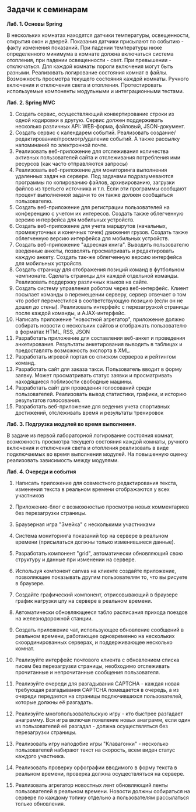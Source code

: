 ## Задачи к семинарам

**Лаб. 1. Основы Spring**

В нескольких комнатах находятся датчики температуры, освещенности, открытия окон и дверей. Показания датчики присылают по событию - факту изменения показаний. При падении температуры ниже определенного минимума в комнате должна включаться система отопления, при падении освещенности - свет. При превышении - отключаться. Для каждой комнаты пороги включения могут быть разными.
Реализовать логирование состояния комнат в файлы. Возможность просмотра текущего состояния каждой комнаты. Ручного включения и отключения света и отопления. Протестировать используемые компоненты модульными и интеграционными тестами.

**Лаб. 2. Spring MVC**

1. Создать сервис, осуществляющий конвертирование строки из одной кодировки в другую. Сервис должен поддерживать несколько различных API: WEB-форма, файловый, JSON-документ. 
2. Создать сервис с календарем событий. Реализовать создание/редактирование/просмотр/удаление событий. А также рассылку напоминаний по электронной почте. 
3. Реализовать веб-приложение для отслеживания количества активных пользователей сайта и отслеживания потребления ими ресурсов (как часто отправляются запросы)
4. Реализовать веб-приложение для мониторинга выполнения удаленных задач на сервере. Под задачами подразумеваются программы по копированию файлов, архивированию, загрузки файлов из третьего источника и т.п. Если эти программы сообщают процент выполненной задачи то он также должен сообщаться пользователю.
5. Создать веб-приложение для регистрации пользователей на конференцию с учетом их интересов. Создать также облегченную версию интерфейса для мобильных устройств. 
6. Создать веб-приложение для учета маршрутов (начальных, промежуточных и конечных точек) движения грузов. Создать также облегченную версию интерфейса для мобильных устройств. 
7. Создать веб-приложение &quot;адресная книга&quot;. Выводить пользователю введенные анкеты, позволять просматривать и редактировать каждую анкету. Создать так-же облегченную версию интерфейса для мобильных устройств.
8. Создать страницу для отображения позиций команд в футбольном чемпионате. Сделать страницы для каждой отдельной команды. Реализовать поддержку различных языков на сайте.
9. Создать систему управления роботом через веб-интерфейс. Клиент посылает команды о перемещении серверу, сервер отвечает о том что робот переместился в соответствующую позицию (если он не дошел до стены). Реализовать интерфейс с перезагрузкой страницы после каждой команды, и AJAX-интерфейс. 
10. Написать приложение &quot;новостной агрегатор&quot;, приложение должно собирать новости с нескольких сайтов и отображать пользователю в форматах HTML, RSS, JSON 
11. Разработать приложение для составления веб-анкет и проведения анкетирования. Результаты анкетирования выводить в таблицах и предоставлять возможность экспорта в XML. 
12. Разработать игровой портал со списком серверов и рейтингом команд.
13. Разработать сайт для заказа такси. Пользователь вводит в форму заявку. Может просматривать статус заявки и просматривать находящиеся поблизости свободные машины. 
14. Разработать сайт для проведения голосований среди пользователей. Реализовать вывод статистики, графики, и историю результатов голосования. 
15. Разработать веб-приложение для ведения учета спортивных достижений, отслеживать время и результаты тренировок 

**Лаб. 3. Подгрузка модулей во время выполнения.**

В задаче из первой лабораторной логирование состояния комнат, возможность просмотра текущего состояния каждой комнаты, ручного включения и отключения света и отопления реализовать в виде подключаемых во время выполнения модулей. На повышенную оценку реализовать зависимость между модулями.

**Лаб. 4. Очереди и события**

1. Написать приложение для совместного редактирования текста, изменения текста в реальном времени отображаются у всех участников 
2. Приложение-блог с возможностью просмотра новых комментариев без перезагрузки страницы.
3. Браузерная игра &quot;Змейка&quot; с несколькими участниками
4. Система мониторинга показаний top на сервере в реальном времени (присылаться должны только изменившиеся данные). 
5. Разработать компонент &quot;grid&quot;, автоматически обновляющий свою структуру и данные при изменении на сервере.
6. Используя компонент сanvas на клиенте создайте приложение, позволяющее показывать другим пользователям то, что вы рисуете в браузере.
7. Создайте графический компонент, отрисовывающий в браузере график нагрузки цпу на сервере в реальном времени.
8. Автоматически обновляющееся табло расписания прихода поездов на железнодорожной станции. 
9. Создать приложение чат, использующее обновление сообщений в реальном времени, работающее одновременно на нескольких скоординированных серверах, и поддерживающее несколько комнат.
10. Реализуйте интерфейс почтового клиента с обновлением списка писем без перезагрузки страницы, необходимо отслеживать прочитанные и непрочитанные сообщения пользователя.
11. Реализуйте очереди для разгадывания CAPTCHA - каждая новая требующая разгадывания CAPTCHA помещается в очередь, а из очереди передается на страницы подлючившихся пользователей, которые должны её разгадать.

1. Реализуйте многопользовательскую игру - кто быстрее разгадает анаграмму. Вся игра включая появление новых анаграмм, если один из пользователей её разгадал - должна осуществляться без перезагрузки страницы. 
2. Реализовать игру наподобие игры &quot;Клавагонки&quot; - несколько пользователей набирают текст на скорость, всем виден статус каждого участника.
3. Реализовать проверку орфографии вводимого в форму текста в реальном времени, проверка должна осуществляться на сервере. 
4. Реализовать агрегатор новостных лент обновляющий ленты пользователей в реальном времени. Новости должны собираться на сервере по каждому топику отдельно а пользователям рассылаться только обновления.
